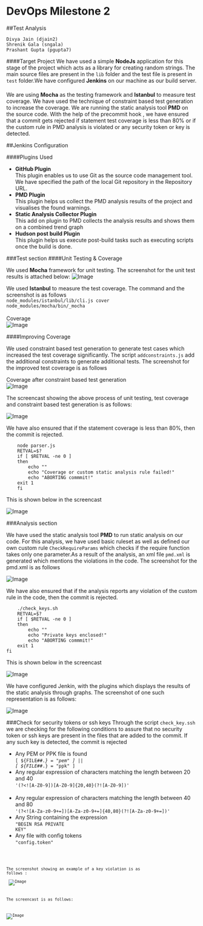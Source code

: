 # DevOps Milestone 2 
##Test Analysis

    Divya Jain (djain2)
    Shrenik Gala (sngala)
    Prashant Gupta (pgupta7)
    
####Target Project
We have used a simple **NodeJs** application for this stage of the project which acts as a library for creating random strings. The main source files are present in the <code>lib</code> folder and the test file is present in <code>test</code> folder.We have configured **Jenkins** on our machine as our build server.

####
We are using **Mocha** as the testing framework and **Istanbul** to measure test coverage. We have used the technique of constraint based test generation to increase the coverage.
We are running the static analysis tool **PMD** on the source code. With the help of the precommit hook , we have ensured that a commit gets rejected if statement test coverage is less than 80% or if the custom rule in PMD analysis is violated or any security token or key is detected.

##Jenkins Configuration

####Plugins Used

- **GitHub Plugin**<br>
    This plugin enables us to use Git as the source code management tool. We have specified the path of the local Git repository in the Repository URL. 
- **PMD Plugin**<br>
    This plugin helps us collect the PMD analysis results of the project and visualises the found warnings.
- **Static Analysis Collector Plugin**<br>
    This add on plugin to PMD collects the analysis results and shows them on a combined trend graph
- **Hudson post build Plugin**<br>
    This plugin helps us execute post-build tasks such as executing scripts once the build is done.

###Test section
####Unit Testing & Coverage

We used **Mocha** framework for unit testing. The screenshot for the unit test results is attached below:
![Image](https://github.com/prashantgupta24/node-randomstring/blob/master/Screenshots%2Bcasts/NpmTestScreenshot.png)

We used **Istanbul** to measure the test coverage. The command and the screenshot is as follows <br>
<code>node_modules/istanbul/lib/cli.js cover node_modules/mocha/bin/_mocha</code><br><br>
Coverage<br>
![Image](https://github.com/prashantgupta24/node-randomstring/blob/master/Screenshots%2Bcasts/CoverageBefore.png)


####Improving Coverage

We used constraint based test generation to generate test cases which increased the test coverage significantly. The script <code>addconstraints.js</code> add the additional constraints to generate additional tests.
The screenshot for the improved test coverage is as follows <br>

Coverage after constraint based test generation<br>
![Image](https://github.com/prashantgupta24/node-randomstring/blob/master/Screenshots%2Bcasts/coverageafter.png)

The screencast showing the above process of unit testing, test coverage and constraint based test generation is as follows:<br>

![Image](https://github.com/prashantgupta24/node-randomstring/blob/master/Screenshots%2Bcasts/unit%20testing%20and%20constraint%20testing.gif)

We have also ensured that if the statement coverage is less than 80%, then the commit is rejected.

        node parser.js
        RETVAL=$?
        if [ $RETVAL -ne 0 ]
        then
            echo ""
            echo "Coverage or custom static analysis rule failed!"
            echo "ABORTING commmit!"
        exit 1
        fi
This is shown below in the screencast

![Image](https://github.com/prashantgupta24/node-randomstring/blob/master/Screenshots%2Bcasts/commit%20fail%20on%20coverage.gif)

###Analysis section

We have used the static analysis tool **PMD** to run static analysis on our code. For this analysis, we have used basic ruleset as well as defined our own custom rule <code>CheckRequireParams</code> which checks if the require function takes only one parameter.As a result of the analysis, an xml file <code>pmd.xml</code> is generated which mentions the violations in the code. The screenshot for the pmd.xml is as follows<br>

![Image](https://github.com/prashantgupta24/node-randomstring/blob/master/Screenshots%2Bcasts/pmdxml.png)

We have also ensured that if the analysis reports any violation of the custom rule in the code, then the commit is rejected.

        ./check_keys.sh
        RETVAL=$?
        if [ $RETVAL -ne 0 ]
        then
            echo ""
            echo "Private keys enclosed!"
            echo "ABORTING commmit!"
        exit 1
    fi
    
This is shown below in the screencast<br>

![Image](https://github.com/prashantgupta24/node-randomstring/blob/master/Screenshots%2Bcasts/pmd1.gif)


We have configured Jenkin, with the plugins which displays the results of the static analysis through graphs. The screenshot of one such representation is as follows:<br>

![Image](https://github.com/prashantgupta24/node-randomstring/blob/master/Screenshots%2Bcasts/JenkinsStaticAnalysis.png)


###Check for security tokens or ssh keys
Through the script <code>check_key.ssh</code> we are checking for the following conditions to assure that no security token or ssh keys are present in the files that are added to the commit. If any such key is detected, the commit is rejected<br>
*   Any PEM or PPK file is found<br>
            <code>[ ${FILE##*.} = "pem" ] || [ ${FILE##*.} = "ppk" ]</code><br>
*   Any regular expression of characters matching the length between 20 and 40<br>
            <code>'(?<![A-Z0-9])[A-Z0-9]{20,40}(?![A-Z0-9])' </code><br>
*   Any regular expression of characters matching the length between 40 and 80<br>
            <code>'(?<![A-Za-z0-9+=])[A-Za-z0-9+=]{40,80}(?![A-Za-z0-9+=])'</code><br>
*   Any String containing the expression<br>
            <code>"BEGIN RSA PRIVATE KEY"</code><br>
*   Any file with config tokens<br>
            <code>"config.token"<code><br>  

<br>The screenshot showing an example of a key violation is as follows :<br><br>
![Image](https://github.com/prashantgupta24/node-randomstring/blob/master/Screenshots%2Bcasts/KeyViolation.png)

The screencast is as follows:

![Image](https://github.com/prashantgupta24/node-randomstring/blob/master/Screenshots%2Bcasts/private%20keys%2Bpem.gif)





